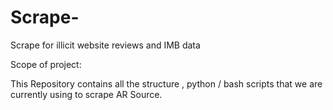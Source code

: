 # Scrape-
Scrape for illicit website reviews and IMB data


Scope of project:

This Repository contains all the structure , python / bash scripts that we are currently using to scrape AR Source.
